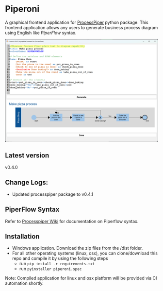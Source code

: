 # Piperoni

A graphical frontend application for [ProcessPiper](https://github.com/csgoh/processpiper) python package. This frontend application allows any users to generate business process diagram using English like *PiperFlow* syntax.

![Showcase](https://github.com/csgoh/Piperino/blob/main/images/showcase02.png)

## Latest version
v0.4.0

## Change Logs:
* Updated processpiper package to v0.4.1

## PiperFlow Syntax
Refer to [Processpiper Wiki](https://github.com/csgoh/processpiper/wiki/Usage-Documentation) for documentation on Piperflow syntax.

## Installation
* Windows application. Download the zip files from the /dist folder.
* For all other operating systems (linux, osx), you can clone/download this repo and compile it by using the following steps
  * run `pip install -r requirements.txt`
  * run `pyinstaller piperoni.spec`

Note: Compiled application for linux and osx platform will be provided via CI automation shortly.


